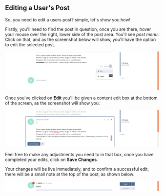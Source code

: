 ## Editing a User's Post

So, you need to edit a users post? simple, let's show you how!

Firstly, you'll need to find the post in question, once you are there, hover your mouse over the right, lower side of the post area. You'll see _post menu_. Click on that, and as the screenshot below will show, you'll have the option to edit the selected post.

![SS - Showing post edit button](687474703a2f2f692e696d6775722e636f6d2f6630416c786a342e706e67.png)

Once you've clicked on **Edit** you'll be given a content edit box at the bottom of the screen, as the screenshot will show you:

![SS - Showing post edit box](687474703a2f2f692e696d6775722e636f6d2f4f38316d7435532e706e67.png)

Feel free to make any adjustments you need to in that box, once you have completed your edits, click on **Save Changes**.

Your changes will be live immediately, and to confirm a successful edit, there will be a small note at the top of the post, as shown below:

![SS - Showing post 'Edited' note](687474703a2f2f692e696d6775722e636f6d2f685830504770692e706e67.png)
